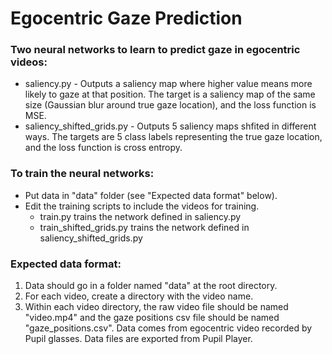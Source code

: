 # Egocentric Gaze Prediction

### Two neural networks to learn to predict gaze in egocentric videos:
- saliency.py - Outputs a saliency map where higher value means more likely to gaze at that position. The target is a saliency map of the same size (Gaussian blur around true gaze location), and the loss function is MSE.
- saliency_shifted_grids.py - Outputs 5 saliency maps shfited in different ways. The targets are 5 class labels representing the true gaze location, and the loss function is cross entropy.

### To train the neural networks:
- Put data in "data" folder (see "Expected data format" below).
- Edit the training scripts to include the videos for training.
  - train.py trains the network defined in saliency.py
  - train_shifted_grids.py trains the network defined in saliency_shifted_grids.py

### Expected data format:
1. Data should go in a folder named "data" at the root directory.
2. For each video, create a directory with the video name.
3. Within each video directory, the raw video file should be named "video.mp4" and the gaze positions csv file should be named "gaze_positions.csv".
Data comes from egocentric video recorded by Pupil glasses. Data files are exported from Pupil Player.
